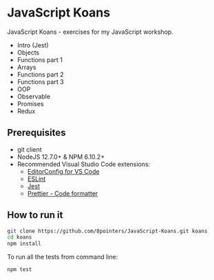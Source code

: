 # JavaScript Koans

JavaScript Koans - exercises for my JavaScript workshop.

- Intro (Jest)
- Objects
- Functions part 1
- Arrays
- Functions part 2
- Functions part 3
- OOP
- Observable
- Promises
- Redux

## Prerequisites

- git client
- NodeJS 12.7.0+ & NPM 6.10.2+
- Recommended Visual Studio Code extensions:
  - [EditorConfig for VS Code](https://marketplace.visualstudio.com/items?itemName=EditorConfig.EditorConfig)
  - [ESLint](https://marketplace.visualstudio.com/items?itemName=dbaeumer.vscode-eslint)
  - [Jest](https://marketplace.visualstudio.com/items?itemName=Orta.vscode-jest)
  - [Prettier - Code formatter](https://marketplace.visualstudio.com/items?itemName=esbenp.prettier-vscode)

## How to run it

```bash
git clone https://github.com/8pointers/JavaScript-Koans.git koans
cd koans
npm install
```

To run all the tests from command line:

```bash
npm test
```
